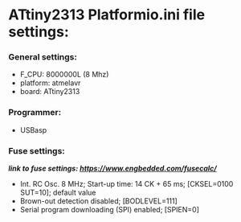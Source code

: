# ATtiny2313 Platformio.ini file settings:

### General settings:
- F_CPU: 8000000L (8 Mhz)
- platform: atmelavr
- board: ATtiny2313

### Programmer:
- USBasp

### Fuse settings:
***link to fuse settings:  https://www.engbedded.com/fusecalc/***
- Int. RC Osc. 8 MHz; Start-up time: 14 CK + 65  ms; [CKSEL=0100 SUT=10]; default value
- Brown-out detection disabled; [BODLEVEL=111]
- Serial program downloading (SPI) enabled; [SPIEN=0]